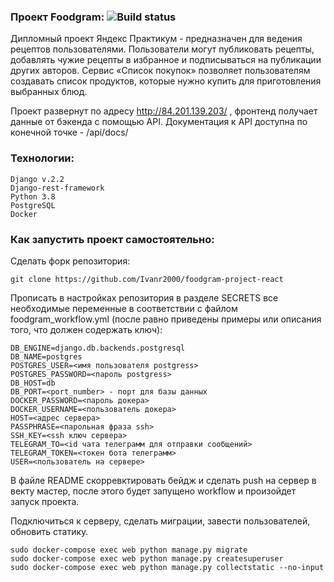 ### Проект Foodgram: ![Build status](https://github.com/Ivanr2000/foodgram-project-react/actions/workflows/foodgram_workflow.yml/badge.svg)
Дипломный проект Яндекс Практикум - предназначен для ведения рецептов пользователями. Пользователи могут публиковать рецепты, добавлять чужие рецепты в избранное и подписываться на публикации других авторов. Сервис «Список покупок» позволяет пользователям создавать список продуктов, которые нужно купить для приготовления выбранных блюд.

Проект развернут по адресу http://84.201.139.203/ , фронтенд получает данные от бэкенда с помощью API. Документация к API доступна по конечной точке - /api/docs/

### Технологии:

```
Django v.2.2
Django-rest-framework
Python 3.8
PostgreSQL
Docker
```

### Как запустить проект самостоятельно:

Сделать форк репозитория:

```
git clone https://github.com/Ivanr2000/foodgram-project-react
```

Прописать в настройках репозитория в разделе SECRETS все необходимые переменные в соответствии с файлом foodgram_workflow.yml (после равно приведены примеры или описания того, что должен содержать ключ):
```
DB_ENGINE=django.db.backends.postgresql
DB_NAME=postgres
POSTGRES_USER=<имя пользователя postgress>
POSTGRES_PASSWORD=<пароль postgress>
DB_HOST=db
DB_PORT=<port_number> - порт для базы данных
DOCKER_PASSWORD=<пароль докера>
DOCKER_USERNAME=<пользователь докера>
HOST=<адрес сервера>
PASSPHRASE=<парольная фраза ssh>
SSH_KEY=<ssh ключ сервера>
TELEGRAM_TO=<id чата телеграмм для отправки сообщений>
TELEGRAM_TOKEN=<токен бота телеграмм>
USER=<пользователь на сервере>
```

В файле README скорревктировать бейдж и сделать push на сервер в векту мастер, после этого будет запущено workflow и произойдет запуск проекта.

Подключиться к серверу, сделать миграции, завести пользователей, обновить статику.

```
sudo docker-compose exec web python manage.py migrate
sudo docker-compose exec web python manage.py createsuperuser
sudo docker-compose exec web python manage.py collectstatic --no-input
```

